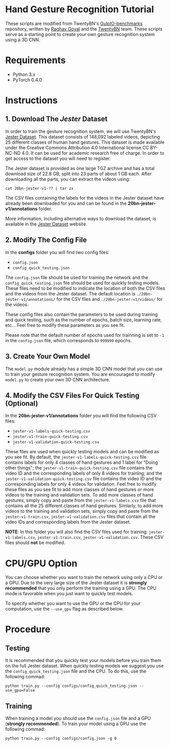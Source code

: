 # Hand Gesture Recognition Tutorial

These scripts are modified from TwentyBN's [GulpIO-benchmarks](https://github.com/TwentyBN/GulpIO-benchmarks) repository, written by [Raghav Goyal](https://github.com/raghavgoyal14) and the [TwentyBN](https://20bn.com/) team. These scripts serve as a starting point to create your own gesture recognition system using a 3D CNN. 

# Requirements

- Python 3.x
- PyTorch 0.4.0

# Instructions

## 1. Download The *Jester* Dataset

In order to train the gesture recognition system, we will use TwentyBN's [Jester Dataset](https://www.twentybn.com/datasets/jester). This dataset consists of 148,092 labeled videos, depicting 25 different classes of human hand gestures. This dataset is made available under the Creative Commons Attribution 4.0 International license CC BY-NC-ND 4.0. It can be used for academic research free of charge. In order to get access to the dataset you will need to register.

The Jester dataset is provided as one large TGZ archive and has a total download size of 22.8 GB, split into 23 parts of about 1 GB each. After downloading all the parts, you can extract the videos using:

`cat 20bn-jester-v1-?? | tar zx`

The CSV files containing the labels for the videos in the Jester dataset have already been downloaded for you and can be found in the **20bn-jester-v1/annotations** folder.

More information, including alternative ways to download the dataset, is available in the [Jester Dataset](https://www.twentybn.com/datasets/jester) website. 

## 2. Modify The Config File

In the **configs** folder you will find two config files:

* `config.json`
* `config_quick_testing.json`

The `config.json` file should be used for training the network and the `config_quick_testing.json` file should be used for quickly testing models. These files need to be modified to indicate the location of both the CSV files and the videos from the Jester dataset. The default location is `./20bn-jester-v1/annotations/` for the CSV files and `./20bn-jester-v1/videos/` for the videos. 

These config files also contain the parameters to be used during training and quick testing, such as the number of epochs, batch size, learning rate, etc... Feel free to modify these parameters as you see fit.

Please note that the default number of epochs used for trainning is set to `-1` in the `config.json` file, which corresponds to `999999` epochs. 

## 3. Create Your Own Model

The `model.py` module already has a simple 3D CNN model that you can use to train your gesture recognition system. You are encouraged to modify `model.py` to create your own 3D CNN architecture.

## 4. Modify the CSV Files For Quick Testing (Optional)

In the **20bn-jester-v1/annotations** folder you will find the following CSV files:

* `jester-v1-labels-quick-testing.csv`
* `jester-v1-train-quick-testing.csv`
* `jester-v1-validation-quick-testing.csv`

These files are used when quickly testing models and can be modified as you see fit. By default, the `jester-v1-labels-quick-testing.csv` file contains labels for only 4 classes of hand gestures and 1 label for "Doing other things"; the `jester-v1-train-quick-testing.csv` file contains the video ID and the corresponding labels of only 8 videos for training; and the `jester-v1-validation-quick-testing.csv` file contains the video ID and the corresponding labels for only 4 videos for validation. Feel free to modify these files as you see fit to add more classes of hand gestures or more videos to the training and validation sets. To add more classes of hand gestures, simply copy and paste from the `jester-v1-labels.csv` file that contains all the 25 different classes of hand gestures. Simlarly, to add more videos to the training and validation sets, simply copy and paste from the `jester-v1-train.csv`, `jester-v1-validation.csv` files that contain all the video IDs and corresponding labels from the Jester dataset.

**NOTE**: In this folder you will also find the CSV files used for training: `jester-v1-labels.csv`, `jester-v1-train.csv`, `jester-v1-validation.csv`. These CSV files should **not** be modified.


# CPU/GPU Option

You can choose whether you want to train the network using only a CPU or a GPU. Due to the very large size of the Jester dataset it is **strongly recommended** that you only perform the training using a GPU. The CPU mode is favorable when you just want to quickly test models.

To specify whether you want to use the GPU or the CPU for your computation, use the `--use_gpu` flag as described below.

# Procedure

## Testing

It is recommended that you quickly test your models before you train them on the full Jester dataset. When quickly testing models we suggest you use the `config_quick_testing.json` file and the CPU. To do this, use the following commad:
 
`python train.py --config configs/config_quick_testing.json --use_gpu=False`

## Training

When training a model you should use the `config.json` file and a GPU (**strongly recommended**). To train your model using a GPU use the following commad:

`python train.py --config configs/config.json -g 0`
